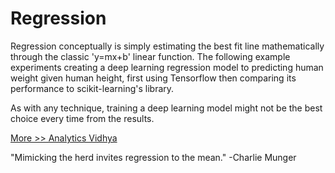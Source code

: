 # Regression

Regression conceptually is simply estimating the best fit line mathematically through the classic 'y=mx+b' linear function. The following example experiments creating a deep learning regression model to predicting human weight given human height, first using Tensorflow then comparing its performance to scikit-learning's library.

As with any technique, training a deep learning model might not be the best choice every time from the results.

[More >> Analytics Vidhya](https://www.analyticsvidhya.com/blog/2022/02/deep-learning-vs-machine-learning-for-regression/)


"Mimicking the herd invites regression to the mean." 
-Charlie Munger


